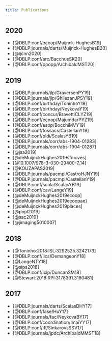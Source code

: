 ```yaml
---
title: Publications
...
```


## 2020

+ [@DBLP:conf/ecoop/Muijnck-HughesB19]
+ [@DBLP:journals/darts/Muijnck-HughesB20]
+ [@ijcnn2020]
+ [@DBLP:conf/arc/BacchusSK20]
+ [@DBLP:conf/ppopp/ArchibaldMST20]

## 2019

+ [@DBLP:journals/jlp/GraversenPY19]
+ [@DBLP:journals/jlp/GhilezanJPSY19]
+ [@DBLP:conf/birthday/ToninhoY19]
+ [@DBLP:conf/birthday/NeykovaY19]
+ [@DBLP:conf/concur/BravettiCLYZ19]
+ [@DBLP:conf/ecoop/MajumdarPYZ19]
+ [@DBLP:conf/esop/BocchiMVY19]
+ [@DBLP:conf/fossacs/CastellanY19]
+ [@DBLP:conf/pldi/ScalasYB19]
+ [@DBLP:journals/corr/abs-1904-01283]
+ [@DBLP:journals/corr/abs-1904-01287]
+ [@jsa2019]
+ [@deMuijnckHughes2019sfmoves]
+ [@10.1007/978-3-030-29400-7_14]
+ [@KOUZAPAS2019]
+ [@DBLP:journals/pacmpl/CastroHJNY19]
+ [@DBLP:journals/pacmpl/CastellanY19]
+ [@DBLP:conf/scala/ScalasYB19]
+ [@DBLP:conf/cav/LangeY19]
+ [@deMuijnckHughes2019ecoop]
+ [@deMuijnckHughes2019ecoopae]
+ [@deMuijnckHughes2019places]
+ [@popl2019]
+ [@sac2019]
+ [@jimaging5010007]

## 2018

+ [@Toninho:2018:ISL:3292525.3242173]
+ [@DBLP:conf/lics/DemangeonY18]
+ [@LangeNTY18]
+ [@sips2018]
+ [@DBLP:conf/icip/DuncanSM18]
+ [@Stewart:2018:RPI:3178391.3180481]

## 2017

+ [@DBLP:journals/darts/ScalasDHY17]
+ [@DBLP:conf/fase/HuY17]
+ [@DBLP:journals/fac/NeykovaBY17]
+ [@DBLP:conf/coordination/ImaiYY17]
+ [@DBLP:conf/ifl/SinkarovsSSV17]
+ [@DBLP:journals/jpdc/ArchibaldMMST18]
